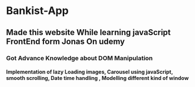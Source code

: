 # Bankist-App
## Made this website While learning javaScript FrontEnd form Jonas On udemy
### Got Advance Knowledge about DOM Manipulation 
#### Implementation of lazy Loading images, Carousel using javaScript, smooth scrolling, Date time handling , Modelling different kind of window

